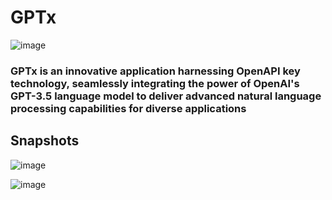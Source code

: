# GPTx 

![image](https://github.com/Aseem5047/chatgptx/assets/80787027/dc94de05-38b8-4573-9991-dcea7046cb96)

### GPTx is an innovative application harnessing OpenAPI key technology, seamlessly integrating the power of OpenAI's GPT-3.5 language model to deliver advanced natural language processing capabilities for diverse applications

## Snapshots

![image](https://github.com/Aseem5047/chatgptx/assets/80787027/fa977af3-0129-43bc-bfa1-470e28ef1724)

![image](https://github.com/Aseem5047/chatgptx/assets/80787027/aa5cc302-08bc-467b-a52a-75754f612146)





